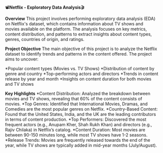 📽️**Netflix - Exploratory Data Analysis**🎬

**Overview**
This project involves performing exploratory data analysis (EDA) on Netflix's dataset, which contains information about TV shows and movies available on the platform. The analysis focuses on key metrics, content distribution, and patterns to extract insights about content types, genres, countries of origin, and ratings.

**Project Objective**
The main objective of this project is to analyze the Netflix dataset to identify trends and patterns in the content offered. The project aims to uncover:

*Popular content types (Movies vs. TV Shows)
*Distribution of content by genre and country
*Top-performing actors and directors
*Trends in content release by year and month
*Insights on content duration for both movies and TV shows

**Key Highlights**
*Content Distribution: Analyzed the breakdown between movies and TV shows, revealing that 60% of the content consists of movies.
*Top Genres: Identified that International Movies, Dramas, and Comedies are the most popular genres on Netflix.
*Country-Based Content: Found that the United States, India, and the UK are the leading contributors in terms of content production.
*Top Performers: Discovered the most frequent actors (e.g., Anupam Kher, Shah Rukh Khan) and directors (e.g., Rajiv Chilaka) in Netflix’s catalog.
*Content Duration: Most movies are between 90-150 minutes long, while most TV shows have 1-2 seasons.
*Release Trends: Movies are frequently released towards the end of the year, while TV shows are typically added in mid-year months (July/August).
